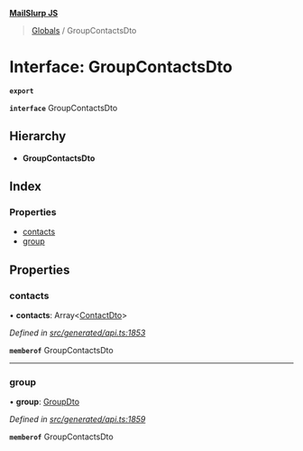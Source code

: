 **[MailSlurp JS](../README.md)**

> [Globals](../README.md) / GroupContactsDto

# Interface: GroupContactsDto

**`export`** 

**`interface`** GroupContactsDto

## Hierarchy

* **GroupContactsDto**

## Index

### Properties

* [contacts](groupcontactsdto.md#contacts)
* [group](groupcontactsdto.md#group)

## Properties

### contacts

•  **contacts**: Array\<[ContactDto](contactdto.md)>

*Defined in [src/generated/api.ts:1853](https://github.com/mailslurp/mailslurp-client/blob/fb74c9f/src/generated/api.ts#L1853)*

**`memberof`** GroupContactsDto

___

### group

•  **group**: [GroupDto](groupdto.md)

*Defined in [src/generated/api.ts:1859](https://github.com/mailslurp/mailslurp-client/blob/fb74c9f/src/generated/api.ts#L1859)*

**`memberof`** GroupContactsDto
